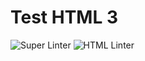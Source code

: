 # Test HTML 3

![Super Linter](https://github.com/Mr-Coxall/Test-HTML-3/workflows/Super%20Linter/badge.svg)
![HTML Linter](https://github.com/Mr-Coxall/Test-HTML-3/workflows/HTML%20Linter/badge.svg)
